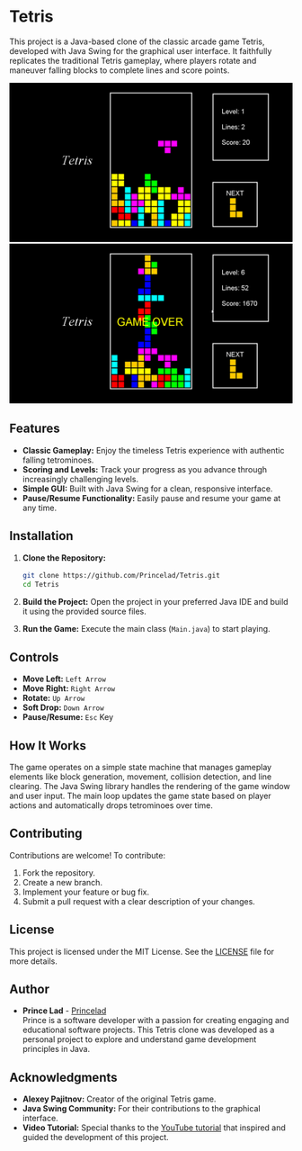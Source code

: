# Tetris

This project is a Java-based clone of the classic arcade game Tetris, developed with Java Swing for the graphical user interface. It faithfully replicates the traditional Tetris gameplay, where players rotate and maneuver falling blocks to complete lines and score points.

![Tetris Game Screenshot](screenshots/gameplay.png)
![Game Over](screenshots/game-over.png)

## Features

- **Classic Gameplay:** Enjoy the timeless Tetris experience with authentic falling tetrominoes.
- **Scoring and Levels:** Track your progress as you advance through increasingly challenging levels.
- **Simple GUI:** Built with Java Swing for a clean, responsive interface.
- **Pause/Resume Functionality:** Easily pause and resume your game at any time.

## Installation

1. **Clone the Repository:**
   ```bash
   git clone https://github.com/Princelad/Tetris.git
   cd Tetris
   ```

2. **Build the Project:**
   Open the project in your preferred Java IDE and build it using the provided source files.

3. **Run the Game:**
   Execute the main class (`Main.java`) to start playing.

## Controls

- **Move Left:** `Left Arrow`
- **Move Right:** `Right Arrow`
- **Rotate:** `Up Arrow`
- **Soft Drop:** `Down Arrow`
- **Pause/Resume:** `Esc` Key

## How It Works

The game operates on a simple state machine that manages gameplay elements like block generation, movement, collision detection, and line clearing. The Java Swing library handles the rendering of the game window and user input. The main loop updates the game state based on player actions and automatically drops tetrominoes over time.

## Contributing

Contributions are welcome! To contribute:

1. Fork the repository.
2. Create a new branch.
3. Implement your feature or bug fix.
4. Submit a pull request with a clear description of your changes.

## License

This project is licensed under the MIT License. See the [LICENSE](LICENSE) file for more details.

## Author

- **Prince Lad** - [Princelad](https://github.com/Princelad)  
  Prince is a software developer with a passion for creating engaging and educational software projects. This Tetris clone was developed as a personal project to explore and understand game development principles in Java.

## Acknowledgments

- **Alexey Pajitnov:** Creator of the original Tetris game.
- **Java Swing Community:** For their contributions to the graphical interface.
- **Video Tutorial:** Special thanks to the [YouTube tutorial](https://www.youtube.com/watch?v=N1ktYfszqnM&t=2365s) that inspired and guided the development of this project.
